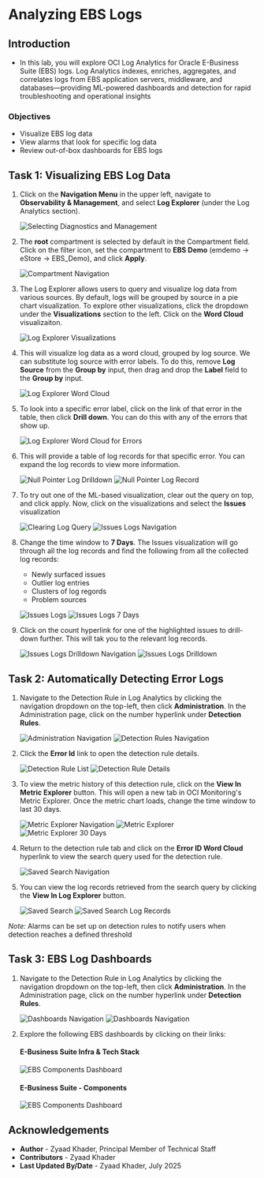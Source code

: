 # Analyzing EBS Logs

## Introduction
* In this lab, you will explore OCI Log Analytics for Oracle E-Business Suite (EBS) logs. Log Analytics indexes, enriches, aggregates, and correlates logs from EBS application servers, middleware, and databases—providing ML-powered dashboards and detection for rapid troubleshooting and operational insights

### Objectives

* Visualize EBS log data
* View alarms that look for specific log data
* Review out-of-box dashboards for EBS logs

## Task 1: Visualizing EBS Log Data

1. Click on the **Navigation Menu** in the upper left, navigate to **Observability & Management**, and select **Log Explorer** (under the Log Analytics section). 

    ![Selecting Diagnostics and Management](./images/setup/log-analytics-nav.png " ")

2. The **root** compartment is selected by default in the Compartment field. Click on the filter icon, set the compartment to **EBS Demo** (emdemo -> eStore -> EBS_Demo), and click **Apply**.

    ![Compartment Navigation](./images/setup/log-analytics-compartment.png " ")

3. The Log Explorer allows users to query and visualize log data from various sources. By default, logs will be grouped by source in a pie chart visualization. To explore other visualizations, click the dropdown under the **Visualizations** section to the left. Click on the **Word Cloud** visualizaiton. 

    ![Log Explorer Visualizations](./images/log-explorer/word-cloud-nav.png " ")

4. This will visualize log data as a word cloud, grouped by log source. We can substitute log source with error labels. To do this, remove **Log Source** from the **Group by** input, then drag and drop the **Label** field to the **Group by** input.

    ![Log Explorer Word Cloud](./images/log-explorer/word-cloud.png " ")

5. To look into a specific error label, click on the link of that error in the table, then click **Drill down**. You can do this with any of the errors that show up.

    ![Log Explorer Word Cloud for Errors](./images/log-explorer/error-word-cloud.png " ")

6. This will provide a table of log records for that specific error. You can expand the log records to view more information.

    ![Null Pointer Log Drilldown](./images/log-explorer/null-pointer-drilldown.png " ")
    ![Null Pointer Log Record](./images/log-explorer/null-pointer-log-record.png " ")

7. To try out one of the ML-based visualization, clear out the query on top, and click apply. Now, click on the visualizations and select the **Issues** visualization

    ![Clearing Log Query](./images/log-explorer/empty-query.png " ")
    ![Issues Logs Navigation](./images/log-explorer/issues-nav.png " ")

8. Change the time window to **7 Days**. The Issues visualization will go through all the log records and find the following from all the collected log records:

    * Newly surfaced issues
    * Outlier log entries
    * Clusters of log regords
    * Problem sources

    ![Issues Logs](./images/log-explorer/issues.png " ")
    ![Issues Logs 7 Days](./images/log-explorer/issues-7-day.png " ")

9. Click on the count hyperlink for one of the highlighted issues to drill-down further. This will tak you to the relevant log records.

    ![Issues Logs Drilldown Navigation](./images/log-explorer/issue-drilldown-nav.png " ")
    ![Issues Logs Drilldown](./images/log-explorer/issue-drilldown.png " ")

## Task 2: Automatically Detecting Error Logs

1. Navigate to the Detection Rule in Log Analytics by clicking the navigation dropdown on the top-left, then click **Administration**. In the Administration page, click on the number hyperlink under **Detection Rules**.

    ![Administration Navigation](./images/detection-rules/administration-nav.png " ")
    ![Detection Rules Navigation](./images/detection-rules/detection-rules-nav.png " ")

2. Click the **Error Id** link to open the detection rule details.

    ![Detection Rule List](./images/detection-rules/detection-rule-list.png " ")
    ![Detection Rule Details](./images/detection-rules/detection-rule.png " ")

3. To view the metric history of this detection rule, click on the **View In Metric Explorer** button. This will open a new tab in OCI Monitoring's Metric Explorer. Once the metric chart loads, change the time window to last 30 days. 

    ![Metric Explorer Navigation](./images/detection-rules/metric-explorer-nav.png " ")
    ![Metric Explorer](./images/detection-rules/metric-explorer.png " ")
    ![Metric Explorer 30 Days](./images/detection-rules/metric-explorer-30-days.png " ")

4. Return to the detection rule tab and click on the **Error ID Word Cloud** hyperlink to view the search query used for the detection rule. 

    ![Saved Search Navigation](./images/detection-rules/saved-search-nav.png " ")

5. You can view the log records retrieved from the search query by clicking the **View In Log Explorer** button.

    ![Saved Search](./images/detection-rules/saved-search.png " ")
    ![Saved Search Log Records](./images/detection-rules/saved-search-log-explorer.png " ")

*Note:* Alarms can be set up on detection rules to notify users when detection reaches a defined threshold


## Task 3: EBS Log Dashboards

1. Navigate to the Detection Rule in Log Analytics by clicking the navigation dropdown on the top-left, then click **Administration**. In the Administration page, click on the number hyperlink under **Detection Rules**.

    ![Dashboards Navigation](./images/dashboards/log-dashboard-nav.png " ")
    ![Dashboards Navigation](./images/dashboards/dashboards-list.png " ")

2. Explore the following EBS dashboards by clicking on their links:

    #### E-Business Suite Infra & Tech Stack
    ![EBS Components Dashboard](./images/dashboards/ebs-infra-dashboard.png " ")

    #### E-Business Suite - Components
    ![EBS Components Dashboard](./images/dashboards/ebs-components-dashboard.png " ")
    

## Acknowledgements

* **Author** - Zyaad Khader, Principal Member of Technical Staff
* **Contributors** - Zyaad Khader
* **Last Updated By/Date** - Zyaad Khader, July 2025